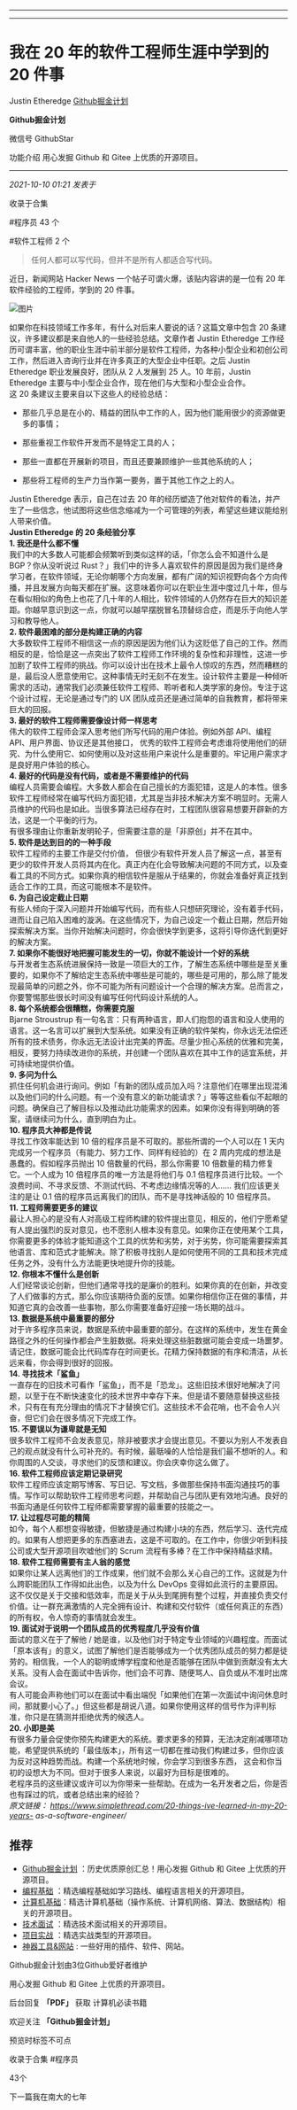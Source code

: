 ----------------------------------------
----------------------------------------
#  我在 20 年的软件工程师生涯中学到的 20 件事

Justin Etheredge  [ Github掘金计划 ](javascript:void\(0\);)

**Github掘金计划** ![]()

微信号 GithubStar

功能介绍 用心发掘 Github 和 Gitee 上优质的开源项目。

____

_2021-10-10 01:21_ _发表于_

收录于合集

#程序员 43 个

#软件工程师 2 个

> 任何人都可以写代码，但并不是所有人都适合写代码。

  

近日，新闻网站 Hacker News 一个帖子可谓火爆，该贴内容讲的是一位有 20 年软件经验的工程师，学到的 20 件事。  

![图片](https://mmbiz.qpic.cn/mmbiz_png/KmXPKA19gW8vlibkRAKgGvMjHhcKQp7pM7qBDQXJnCB9bbic72YOBoAvibEqovBfzicGXOR7WfKUVic06pDhcXRFsbA/640?wx_fmt=png&wxfrom=5&wx_lazy=1&wx_co=1)

  
如果你在科技领域工作多年，有什么对后来人要说的话？这篇文章中包含 20 条建议，许多建议都是来自他人的一些经验总结。文章作者 Justin
Etheredge 工作经历可谓丰富，他的职业生涯中前半部分是软件工程师，为各种小型企业和初创公司工作，然后进入咨询行业并在许多真正的大型企业中任职。之后
Justin Etheredge 职业发展良好，团队从 2 人发展到 25 人。10 年前，Justin Etheredge
主要与中小型企业合作，现在他们与大型和小型企业合作。  
这 20 条建议主要来自以下这些人的经验总结：  

  * 那些几乎总是在小的、精益的团队中工作的人，因为他们能用很少的资源做更多的事情；

  * 那些重视工作软件开发而不是特定工具的人；

  * 那些一直都在开展新的项目，而且还要兼顾维护一些其他系统的人；

  * 那些将工程师的生产力当作第一要务，置于其他工作之上的人。

  
Justin Etheredge 表示，自己在过去 20
年的经历塑造了他对软件的看法，并产生了一些信念，他试图将这些信念缩减为一个可管理的列表，希望这些建议能给别人带来价值。  
 **Justin Etheredge 的 20 条经验分享**  
 **1\. 我还是什么都不懂**  
我们中的大多数人可能都会频繁听到类似这样的话，「你怎么会不知道什么是 BGP？你从没听说过
Rust？」我们中的许多人喜欢软件的原因是因为我们是终身学习者，在软件领域，无论你朝哪个方向发展，都有广阔的知识视野向各个方向传播，并且发展方向每天都在扩展。这意味着你可以在职业生涯中度过几十年，但与在看似相似的角色上也花了几十年的人相比，软件领域的人仍然存在巨大的知识差距。你越早意识到这一点，你就可以越早摆脱冒名顶替综合症，而是乐于向他人学习和教导他人。  
 **2\. 软件最困难的部分是构建正确的内容**  
大多数软件工程师不相信这一点的原因是因为他们认为这贬低了自己的工作。然而相反的是，恰恰是这一点突出了软件工程师工作环境的复杂性和非理性，这进一步加剧了软件工程师的挑战。你可以设计出在技术上最令人惊叹的东西，然而糟糕的是，最后没人愿意使用它。这种事情无时无刻不在发生。设计软件主要是一种倾听需求的活动，通常我们必须兼任软件工程师、聆听者和人类学家的身份。专注于这个设计过程，无论是通过专门的
UX 团队成员还是通过简单的自我教育，都将带来巨大的回报。  
**3\. 最好的软件工程师需要像设计师一样思考**  
伟大的软件工程师会深入思考他们所写代码的用户体验。例如外部 API、编程 API、用户界面、协议还是其他接口，
优秀的软件工程师会考虑谁将使用他们的研究、为什么使用它、如何使用以及对这些用户来说什么是重要的。牢记用户需求才是良好用户体验的核心。  
 **4\. 最好的代码是没有代码，或者是不需要维护的代码**  
编程人员需要会编程。大多数人都会在自己擅长的方面犯错，这是人的本性。很多软件工程师经常在编写代码方面犯错，尤其是当非技术解决方案不明显时。无需人员维护的代码也是如此。当很多算法已经存在时，工程团队很容易想要开辟新的方法，这是一个平衡的行为。  
有很多理由让你重新发明轮子，但需要注意的是「非原创」并不在其中。  
 **5\. 软件是达到目的的一种手段**  
软件工程师的主要工作是交付价值，
但很少有软件开发人员了解这一点，甚至有更少的软件开发人员将其内在化。真正内在化会导致解决问题的不同方式，以及查看工具的不同方式。如果你真的相信软件是服从于结果的，你就会准备好真正找到适合工作的工具，而这可能根本不是软件。  
 **6\. 为自己设定截止日期**  
有些人倾向于深入问题并开始编写代码，而有些人只想研究理论，没有着手代码，进而让自己陷入困难的漩涡。在这些情况下，为自己设定一个截止日期，然后开始探索解决方案。当你开始解决问题时，你会很快学到更多，这将引导你迭代到更好的解决方案。  
 **7\. 如果你不能很好地把握可能发生的一切，你就不能设计一个好的系统**  
与开发者生态系统进展保持一致是一项巨大的工作，了解生态系统中哪些是至关重要的，如果你不了解给定生态系统中哪些是可能的，哪些是可用的，那么除了能发现最简单的问题之外，你不可能为所有问题设计一个合理的解决方案。总而言之，你要警惕那些很长时间没有编写任何代码设计系统的人。  
 **8\. 每个系统都会很糟糕，你需要克服**  
Bjarne Stroustrup
有一句名言：只有两种语言，即人们抱怨的语言和没人使用的语言。这一名言可以扩展到大型系统。如果没有正确的软件架构，你永远无法偿还所有的技术债务，你永远无法设计出完美的界面。尽量少担心系统的优雅和完美，
相反，要努力持续改进你的系统，并创建一个团队喜欢在其中工作的适宜系统，并可持续地提供价值。  
 **9\. 多问为什么**  
抓住任何机会进行询问。例如「有新的团队成员加入吗？注意他们在哪里出现混淆以及他们问的什么问题。有一个没有意义的新功能请求？」等等这些看似不起眼的问题。确保自己了解目标以及推动此功能需求的因素。如果你没有得到明确的答案，请继续问为什么，直到明白为止。  
 **10\. 程序员大神都是传说**  
寻找工作效率能达到 10 倍的程序员是不可取的。那些所谓的一个人可以在 1 天内完成另一个程序员（有能力、努力工作、同样有经验的）在 2
周内完成的想法是愚蠢的。假如程序员抛出 10 倍数量的代码，那么你需要 10 倍数量的精力修复它。一个人成为 10 倍程序员的唯一方法是将他们与 0.1
倍程序员进行比较。一个浪费时间、不寻求反馈、不测试代码、不考虑边缘情况等的人…… 我们应该更关注的是让 0.1 倍的程序员远离我们的团队，而不是寻找神话般的
10 倍程序员。  
 **11\. 工程师需要更多的建议**  
最让人担心的是没有人对高级工程师构建的软件提出意见，相反的，他们宁愿希望有人提出强烈的反对意见，也不愿别人根本没有意见。如果你正在使用某个工具，你需要更多的体验才能知道这个工具的优势和劣势，对于劣势，你可能需要探索其他语言、库和范式才能解决。除了积极寻找别人是如何使用不同的工具和技术完成任务之外，没有什么方法能更快地提升你的技能。  
 **12\. 你根本不懂什么是创新**  
人们经常谈论创新，但他们通常寻找的是廉价的胜利。如果你真的在创新，并改变了人们做事的方式，那么你应该期待负面的反馈。如果你相信你正在做的事情，并知道它真的会改善一些事物，那么你需要准备好迎接一场长期的战斗。  
 **13\. 数据是系统中最重要的部分**  
对于许多程序员来说，数据是系统中最重要的部分。在这样的系统中，发生在黄金路径之外的任何操作都会产生脏数据。将来处理这些脏数据可能会变成一场噩梦。请记住，数据可能会比代码库存在时间更长。花精力保持数据的有序和清洁，从长远来看，你会得到很好的回报。  
 **14\. 寻找技术「鲨鱼」**  
一直存在的旧技术可看作「鲨鱼」，而不是「恐龙」。这些旧技术很好地解决了问题，以至于在不断快速变化的技术世界中幸存下来。但是请不要随意替换这些技术，只有在有充分理由的情况下才替换它们。这些技术不会花哨，也不会令人兴奋，但它们会在很多情况下完成工作。  
 **15\. 不要误以为谦卑就是无知**  
很多软件工程师不会发表意见，除非被要求才会提出意见。不要以为别人不发表自己的观点就没有什么可补充的。有时候，最聒噪的人恰恰是我们最不想听的人。和你周围的人交谈，寻求他们的反馈和建议。你会庆幸你这么做了。  
 **16\. 软件工程师应该定期记录研究**  
软件工程师应该定期写博客、写日记、写文档，多做那些保持书面沟通技巧的事情。写作可以帮助软件工程师思考问题，并帮助自己与团队更有效地沟通。良好的书面沟通是任何软件工程师都需要掌握的最重要的技能之一。  
 **17\. 让过程尽可能的精简**  
如今，每个人都想变得敏捷，但敏捷是通过构建小块的东西，然后学习、迭代完成的。如果有人想把更多的东西塞进去，这是不可取的。在工作中，你很少听到科技公司或大型开源项目吹嘘他们的
Scrum 流程有多棒？在工作中保持精益求精。  
 **18\. 软件工程师需要有主人翁的感觉**  
如果你让某人远离他们的工作成果，他们就不会那么关心自己的工作。这就是为什么跨职能团队工作得如此出色，以及为什么 DevOps
变得如此流行的主要原因。这不仅仅是关于交接和低效率，而是关于从头到尾拥有整个过程，并直接负责交付价值。让一群充满激情的人完全拥有设计、构建和交付软件（或任何真正的东西）的所有权，令人惊奇的事情就会发生。  
 **19\. 面试对于说明一个团队成员的优秀程度几乎没有价值**  
面试的意义在于了解他 /
她是谁，以及他们对于特定专业领域的兴趣程度。而面试「原本该有」的意义，试图了解他们是否能够成为一个优秀团队成员的努力都是徒劳的。相信我，一个人的聪明或博学程度和他是否能够在团队中做到贡献没有太大关系。没有人会在面试中告诉你，他们会不可靠、随便骂人、自负或从不准时出席会议。  
有人可能会声称他们可以在面试中看出端倪「如果他们在第一次面试中询问休息时间，那就要小心了。」但这些都是胡说八道。如果你使用这样的信号作为评判标准，你只是在猜测并拒绝优秀的候选人。  
 **20\. 小即是美**  
有很多力量会促使你预先构建更大的系统。要求更多的预算，无法决定削减哪项功能，希望提供系统的「最佳版本」，所有这一切都在推动我们构建过多，但你应该为反对这种趋势而战。构建一个系统地时候，你会学习到很多东西，
这会和你当初的设想大为不同。但对于很多人来说，以最好为目标是很难的。  
老程序员的这些建议或许可以为你带来一些帮助。在成为一名开发者之后，你是否也有踩过的坑，或者总结出来的经验？  
 _原文链接：_ _https://www.simplethread.com/20-things-ive-learned-in-my-20-years-
as-a-software-engineer/_

##  推荐

  * [Github掘金计划](https://mp.weixin.qq.com/mp/appmsgalbum?__biz=MzIwNDgzMzI3Mg==&action=getalbum&album_id=1571213952619954180#wechat_redirect) ：历史优质原创汇总！用心发掘 Github 和 Gitee 上优质的开源项目。
  * [编程基础](https://mp.weixin.qq.com/mp/appmsgalbum?action=getalbum&album_id=1632585323454971905&__biz=MzIwNDgzMzI3Mg==#wechat_redirect) ：精选编程基础如学习路线、编程语言相关的开源项目。
  * [计算机基础](https://mp.weixin.qq.com/mp/appmsgalbum?action=getalbum&album_id=1635325633234780161&__biz=MzIwNDgzMzI3Mg==#wechat_redirect)：精选计算机基础（操作系统、计算机网络、算法、数据结构）相关的开源项目。
  * [技术面试](https://mp.weixin.qq.com/mp/appmsgalbum?action=getalbum&album_id=1632589980491366403&__biz=MzIwNDgzMzI3Mg==#wechat_redirect) ：精选技术面试相关的开源项目。
  * [项目实战](https://mp.weixin.qq.com/mp/appmsgalbum?action=getalbum&album_id=1632590550748938241&__biz=MzIwNDgzMzI3Mg==#wechat_redirect) ：精选实战类型的开源项目。
  * [神器工具&网站](https://mp.weixin.qq.com/mp/appmsgalbum?__biz=MzIwNDgzMzI3Mg==&action=getalbum&album_id=1692140336665378820#wechat_redirect) : 一些好用的插件、软件、网站。

Github掘金计划由3位Github爱好者维护  

用心发掘 Github 和 Gitee 上优质的开源项目。

后台回复 **「PDF」** 获取 计算机必读书籍

欢迎关注 **「Github掘金计划」**

预览时标签不可点

收录于合集 #程序员

43个

下一篇我在南大的七年

